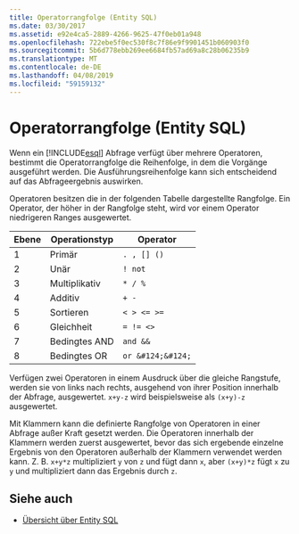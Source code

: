 ```yaml
---
title: Operatorrangfolge (Entity SQL)
ms.date: 03/30/2017
ms.assetid: e92e4ca5-2889-4266-9625-47f0eb01a948
ms.openlocfilehash: 722ebe5f0ec530f8c7f86e9f9901451b060903f0
ms.sourcegitcommit: 5b6d778ebb269ee6684fb57ad69a8c28b06235b9
ms.translationtype: MT
ms.contentlocale: de-DE
ms.lasthandoff: 04/08/2019
ms.locfileid: "59159132"
---
```

# <a name="operator-precedence-entity-sql"></a>Operatorrangfolge (Entity SQL)
Wenn ein [!INCLUDE[esql](../../../../../../includes/esql-md.md)] Abfrage verfügt über mehrere Operatoren, bestimmt die Operatorrangfolge die Reihenfolge, in dem die Vorgänge ausgeführt werden. Die Ausführungsreihenfolge kann sich entscheidend auf das Abfrageergebnis auswirken.  
  
 Operatoren besitzen die in der folgenden Tabelle dargestellte Rangfolge. Ein Operator, der höher in der Rangfolge steht, wird vor einem Operator niedrigeren Ranges ausgewertet.  
  
|Ebene|Operationstyp|Operator|  
|-----------|--------------------|--------------|  
|1|Primär|`. , [] ()`|  
|2|Unär|`! not`|  
|3|Multiplikativ|`* / %`|  
|4|Additiv|`+ -`|  
|5|Sortieren|`< > <= >=`|  
|6|Gleichheit|`= != <>`|  
|7|Bedingtes AND|`and &&`|  
|8|Bedingtes OR|`or &#124;&#124;`|  
  
 Verfügen zwei Operatoren in einem Ausdruck über die gleiche Rangstufe, werden sie von links nach rechts, ausgehend von ihrer Position innerhalb der Abfrage, ausgewertet. `x+y-z` wird beispielsweise als `(x+y)-z` ausgewertet.  
  
 Mit Klammern kann die definierte Rangfolge von Operatoren in einer Abfrage außer Kraft gesetzt werden. Die Operatoren innerhalb der Klammern werden zuerst ausgewertet, bevor das sich ergebende einzelne Ergebnis von den Operatoren außerhalb der Klammern verwendet werden kann. Z. B. `x+y*z` multipliziert `y` von `z` und fügt dann `x`, aber `(x+y)*z` fügt `x` zu `y` und multipliziert dann das Ergebnis durch `z`.  
  
## <a name="see-also"></a>Siehe auch

- [Übersicht über Entity SQL](../../../../../../docs/framework/data/adonet/ef/language-reference/entity-sql-overview.md)

